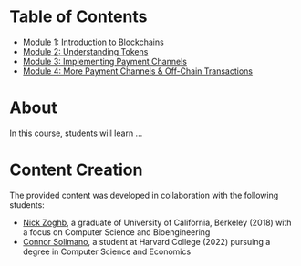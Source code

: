 # Table of Contents

* [Module 1: Introduction to Blockchains](module-1.md)
* [Module 2: Understanding Tokens](module-2.md)
* [Module 3: Implementing Payment Channels](module-3.md)
* [Module 4: More Payment Channels & Off-Chain Transactions](module-4.md)

# About

In this course, students will learn ...

# Content Creation
The provided content was developed in collaboration with the following students:

- [Nick Zoghb](https://www.linkedin.com/in/nickzoghb/), a graduate of University of California, Berkeley (2018) with a focus on Computer Science and Bioengineering
- [Connor Solimano](https://www.linkedin.com/in/connor-solimano/), a student at Harvard College (2022) pursuing a degree in Computer Science and Economics

